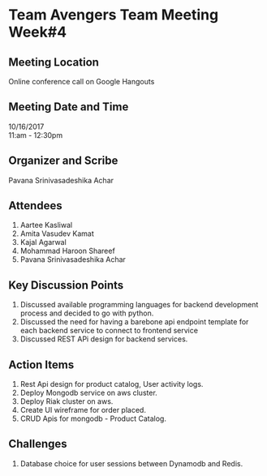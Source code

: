 # Team Avengers Team Meeting Week#4

## Meeting Location
Online conference call on Google Hangouts  

## Meeting Date and Time
10/16/2017  
11:am - 12:30pm  

## Organizer and Scribe
Pavana Srinivasadeshika Achar  

## Attendees
1. Aartee Kasliwal
2. Amita Vasudev Kamat
3. Kajal Agarwal
4. Mohammad Haroon Shareef
5. Pavana Srinivasadeshika Achar

## Key Discussion Points
1. Discussed available programming languages for backend development process and decided to go with python.
2. Discussed the need for having a barebone api endpoint template for each backend service to connect to frontend service
3. Discussed REST APi design for backend services.

## Action Items
1. Rest Api design for product catalog, User activity logs.
2. Deploy Mongodb service on aws cluster.
3. Deploy Riak cluster on aws.
4. Create UI wireframe for order placed.
5. CRUD Apis for mongodb - Product Catalog.

## Challenges
1. Database choice for user sessions between Dynamodb and Redis. 

